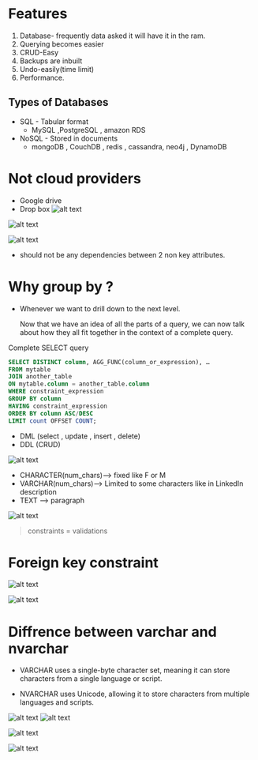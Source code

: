 # Features

1. Database- frequently data asked it will have it in the ram.
2. Querying becomes easier
3. CRUD-Easy
4. Backups are inbuilt
5. Undo-easily(time limit)
6. Performance.

## Types of Databases

- SQL - Tabular format
  - MySQL ,PostgreSQL , amazon RDS
- NoSQL - Stored in documents
  - mongoDB , CouchDB , redis , cassandra, neo4j , DynamoDB

# Not cloud providers

- Google drive
- Drop box
  ![alt text](image-23.png)

![alt text](image-24.png)

![alt text](image-25.png)

- should not be any dependencies between 2 non key attributes.

# Why group by ?

- Whenever we want to drill down to the next level.

  Now that we have an idea of all the parts of a query, we can now talk about how they all fit together in the context of a complete query.

Complete SELECT query

```sql
SELECT DISTINCT column, AGG_FUNC(column_or_expression), …
FROM mytable
JOIN another_table
ON mytable.column = another_table.column
WHERE constraint_expression
GROUP BY column
HAVING constraint_expression
ORDER BY column ASC/DESC
LIMIT count OFFSET COUNT;
```

- DML (select , update , insert , delete)
- DDL (CRUD)

![alt text](image-35.png)

- CHARACTER(num_chars)--> fixed like F or M
- VARCHAR(num_chars)--> Limited to some characters like in LinkedIn description
- TEXT --> paragraph

![alt text](image-36.png)

> constraints = validations

# Foreign key constraint

![alt text](image-39.png)

![alt text](image-40.png)

# Diffrence between varchar and nvarchar

- VARCHAR uses a single-byte character set, meaning it can store characters from a single language or script.

- NVARCHAR uses Unicode, allowing it to store characters from multiple languages and scripts.

![alt text](image-41.png)
![alt text](image-42.png)

![alt text](image-43.png)

![alt text](image-44.png)

